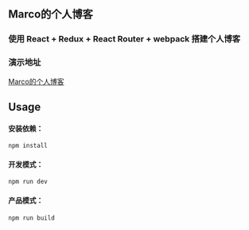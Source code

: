## Marco的个人博客

### 使用 React + Redux + React Router + webpack 搭建个人博客

### 演示地址

[Marco的个人博客](http://www.hanyuehui.site)


## Usage

#### 安装依赖：

```
npm install
```

#### 开发模式：
```
npm run dev
```

#### 产品模式：
```
npm run build
```
